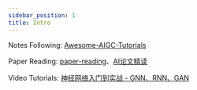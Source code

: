 ```yaml
---
sidebar_position: 1
title: Intro
---
```


Notes Following: [Awesome-AIGC-Tutorials](https://github.com/luban-agi/Awesome-AIGC-Tutorials)

Paper Reading: [paper-reading](https://github.com/mli/paper-reading)、[AI论文精读](https://www.bilibili.com/video/BV1ih411J7Kz)

Video Tutorials: [神经网络入门到实战 - GNN、RNN、GAN](https://www.bilibili.com/video/BV1oj41177ir/?p=1)
